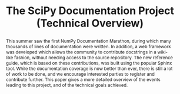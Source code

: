 ---
title: The SciPy Documentation Project (Technical Overview)
abstract: >-
  This summer saw the first NumPy Documentation Marathon, during 
  which many thousands of lines of documentation 
  were written. In addition, a web framework was developed which allows the community to contribute 
  docstrings in a wiki-like fashion, without needing access to the source repository. The new reference 
  guide, which is based on these contributions, was 
  built using the popular Sphinx tool. While the documentation coverage is now better than ever, there 
  is still a lot of work to be done, and we encourage 
  interested parties to register and contribute further.
  This paper gives a more detailed overview of the events leading to this project, and of the technical goals achieved.
---
